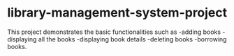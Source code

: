 # library-management-system-project
This project demonstrates the basic functionalities such as 
 -adding books
 -displaying all the books 
 -displaying book details
 -deleting books 
 -borrowing books.
